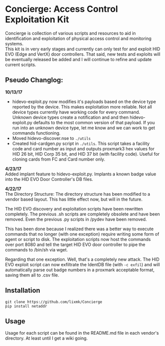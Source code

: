 # Concierge: Access Control Exploitation Kit  
Concierge is collection of various scripts and resources to aid in identification and exploitation of physical access control and monitoring systems.  
This kit is in very early stages and currently can only test for and exploit HID EVO (Edge and VertX) door controllers. That said, new tests and exploits will be eventually released be added and I will continue to refine and update current scripts.  
  
## Pseudo Changlog:  
**10/13/17**  
  
* hidevo-exploit.py now modifies it's payloads based on the device type reported by the device. This makes exploitation more reliable. Not all device types currently have working code for every command. Unknown device types create a notification and and then hidevo-exploit.py defaults to the most common version of that payload. If you run into an unknown device type, let me know and we can work to get commands functioning.  
* Moved hidevo-discover.nse to `./utils`  
* Created hid-cardgen.py script in `./utils`. This script takes a facility code and card number as input and outputs proxmark3 hex values for HID 26 bit, HID Corp 35 bit, and HID 37 bit (with facility code). Useful for cloning cards from FC and Card number only.  


**4/23/17**  
Added implant feature to hidevo-exploit.py. Implants a known badge value into the HID EVO Door Controller's DB files.  
  
**4/22/17**  
The Directory Structure: The directory structure has been modified to a vendor based layout. This has little effect now, but will in the future.  
  
The HID EVO discovery and exploitation scripts have been rewritten completely. The previous .sh scripts are completely obsolete and have been removed. Even the previous .py scripts in /pydev have been removed.  
  
This has been done because I realized there was a better way to execute commands that no longer (with one exception) require writing some form of agent or script to disk. The exploitation scripts now host the commands over port 8080 and tell the target HID EVO door controller to pipe the commands to /bin/sh via wget.  
  
Regarding that one exception. Well, that's a completely new attack. The HID EVO exploit script can now exfiltrate the IdentDB file (with `-c exfil`) and will automatically parse out badge numbers in a proxmark acceptable format, saving them all to .csv file.  
  
## Installation  
`git clone https://github.com/lixmk/Concierge`  
`pip install netaddr`  
  
## Usage  
Usage for each script can be found in the README.md file in each vendor's directory. At least until I get a wiki going.  
